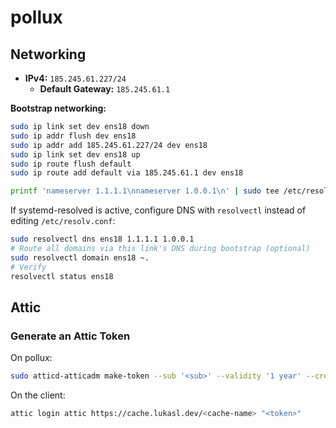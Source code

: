 # pollux

## Networking

- **IPv4:** `185.245.61.227/24`
    - **Default Gateway:** `185.245.61.1`

**Bootstrap networking:**

```bash
sudo ip link set dev ens18 down
sudo ip addr flush dev ens18
sudo ip addr add 185.245.61.227/24 dev ens18
sudo ip link set dev ens18 up
sudo ip route flush default
sudo ip route add default via 185.245.61.1 dev ens18

printf 'nameserver 1.1.1.1\nnameserver 1.0.0.1\n' | sudo tee /etc/resolv.conf >/dev/null
```

If systemd-resolved is active, configure DNS with `resolvectl` instead of editing `/etc/resolv.conf`:

```bash
sudo resolvectl dns ens18 1.1.1.1 1.0.0.1
# Route all domains via this link's DNS during bootstrap (optional)
sudo resolvectl domain ens18 ~.
# Verify
resolvectl status ens18
```

## Attic

### Generate an Attic Token

On pollux:

```bash
sudo atticd-atticadm make-token --sub '<sub>' --validity '1 year' --create-cache '<cache-name>' --push '<cache-name>' --pull '<cache-name>'
```


On the client:

```bash
attic login attic https://cache.lukasl.dev/<cache-name> "<token>"
```

